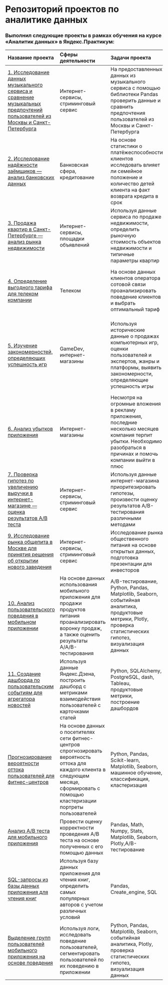 # Репозиторий проектов по аналитике данных

### Выполнил следующие проекты в рамках обучения на курсе «Аналитик данных» в Яндекс.Практикум:

| Название проекта | Сферы деятельности |  Задачи проекта | Навыки и инструменты|
|:----|:----|:----|:----------|
| [1. Исследование данных музыкального сервиса и сравнение музыкальных предпочтений пользователей из Москвы и Санкт-Петербурга](https://github.com/Kafmekiz/DA_Projects_Yandex-Practicum/tree/main/01.%20Comparing_big_cities_music) | Интернет-сервисы, стриминговый сервис| На предоставленных данных из музыкального сервиса с помощью библиотеки Pandas проверить данные и сравнить предпочтения пользователей из Москвы и Санкт-Петербурга | Python, Pandas |
| [2. Исследование надёжности заёмщиков — анализ банковских данных](https://github.com/Kafmekiz/DA_Projects_Yandex-Practicum/tree/main/02.%20Bank_clients_researching)| Банковская сфера, кредитование| На основе статистики о платёжеспособности клиентов исследовать влияет ли семейное положение и количество детей клиента на факт возврата кредита в срок | Предобработка данных, Python, Pandas, PyMystem3, Лемматизация |
| [3. Продажа квартир в Санкт-Петербурге — анализ рынка недвижимости](https://github.com/Kafmekiz/DA_Projects_Yandex-Practicum/tree/main/03.%20Real_estate_Saint_P)| Интернет-сервисы, площадки объявлений| Используя данные сервиса по продаже недвижимости, определить рыночную стоимость объектов недвижимости и типичные параметры квартир | Python, Pandas, Matplotlib, Seaborn, Исследовательский анализ данных, Визуализация данных, Предобработка данных |
| [4. Определение выгодного тарифа для телеком компании](https://github.com/Kafmekiz/DA_Projects_Yandex-Practicum/tree/main/04.%20Best_tariffs_telecom)| Телеком | На основе данных клиентов оператора сотовой связи проанализировать поведение клиентов и выбрать оптимальный тариф | Python, Pandas, Matplotlib, NumPy, SciPy, Описательная статистика, Проверка статистических гипотез |
| [5. Изучение закономерностей, определяющих успешность игр](https://github.com/Kafmekiz/DA_Projects_Yandex-Practicum/tree/main/05.%20Games_analytics)| GameDev, интернет-магазины| Используя исторические данные о продажах компьютерных игр, оценки пользователей и экспертов, жанры и платформы, выявить закономерности, определяющие успешность игры | Python, Pandas, NumPy, Matplotlib, Seaborn, Предобработка данных, Исследовательский анализ данных, Описательная статистика, Проверка статистических гипотез |
| [6. Анализ убытков приложения](https://github.com/Kafmekiz/DA_Projects_Yandex-Practicum/tree/main/06.%20Unit_economics)| Интернет-магазины | Несмотря на огромные вложения в рекламу приложения, последние несколько месяцев компания терпит убытки. Необходимо разобраться в причинах и помочь компании выйти в плюс | Python, Pandas, Matplotlib, Seaborn, Когортный анализ, Юнит-экономика, Продуктовые метрики |
| [7. Проверка гипотез по увеличению выручки в интернет-магазине — оценка результатов A/B теста](https://github.com/Kafmekiz/DA_Projects_Yandex-Practicum/tree/main/07.%20A-B-test_mobile_app) | Интернет-сервисы, стриминговый сервис | Используя данные интернет-магазина приоритезировать гипотезы, произвести оценку результатов A/B-тестирования различными методами | Python, Pandas, Matplotlib, SciPy, A/B-тестирование, Проверка статистических гипотез |
| [9. Исследование рынка общепита в Москве для принятия решения об открытии нового заведения](https://github.com/iriansk/Ya_Praktikum_Data_Analyst/tree/master/09_moscow_restaurants) | Интернет-сервисы, стриминговый сервис| Исследование рынка общественного питания на основе открытых данных, подготовка презентации для инвесторов | Python, Pandas, Seaborn, Plotly, Bokeh, Requests, Geopandas, визуализация данных |
| [10. Анализ пользовательского поведения в мобильном приложении](https://github.com/iriansk/Ya_Praktikum_Data_Analyst/tree/master/10_a_b_test_funnel) | На основе данных использования мобильного приложения для продажи продуктов питания проанализировать воронку продаж, а также оценить результаты A/A/B-тестирования | A/B-тестирование, Python, Pandas, Matplotlib, Seaborn, событийная аналитика, продуктовые метрики, Plotly, проверка статистических гипотез, визуализация данных |
| [11. Создание дашборда по пользовательским событиям для агрегатора новостей](https://github.com/iriansk/Ya_Praktikum_Data_Analyst/tree/master/11_dashboard_for_yandex_zen) | Используя данные Яндекс.Дзена, построить дашборд с метриками взаимодействия пользователей с карточками статей | Python, SQLAlchemy, PostgreSQL, dash, Tableau, продуктовые метрики, построение дашбордов |
| [Прогнозирование вероятности оттока пользователей для фитнес-центров](https://github.com/iriansk/Ya_Praktikum_Data_Analyst/tree/master/12_fitness_center) | На основе данных о посетителях сети фитнес-центров спрогнозировать вероятность оттока для каждого клиента в следующем месяце, сформировать с помощью кластеризации портреты пользователей | Python, Pandas, Scikit-learn, Matplotlib, Seaborn, машинное обучение, классификация, кластеризация |
| [Анализ А/В теста для мобильного приложения](https://github.com/iriansk/Ya_Praktikum_Data_Analyst/tree/master/13_a_b_test_mobile_app) | Провести оценку корректности проведения А/В теста на основе полученных с его помощью данных | Pandas, Math, Numpy, Stats, Matplotlib, Seaborn, Plotly,A/B-тестирование |
| [SQL-запросы из базы данных приложения для чтения книг](https://github.com/iriansk/Ya_Praktikum_Data_Analyst/tree/master/14_sql_book) | Используя базу данных приложения для чтения книг, определить самых популярных авторов с учетом различных условий | Pandas, Create_engine, SQL |
| [Выделение групп пользователей мобильного приложения на основе поведения](https://github.com/iriansk/Ya_Praktikum_Data_Analyst/tree/master/groups_users_based_on_behavior) | Используя логи, исследовать поведение пользователей, сегментировать пользователей по их поведению в приложении | Python, Pandas, Matplotlib, Seaborn, событийная аналитика, Plotly, проверка статистических гипотез, визуализация данных |
